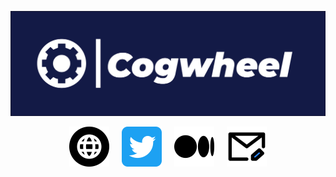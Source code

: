 ![COGWHEEL github banner](./src/Cover.jpg)

<p align="center">
  <a href="https://cogwheel.zone/"><img src="./src/website-ui-web-svgrepo-com.svg" width="64" alt="Website"/></a>
  &nbsp; &nbsp;
  <a href="https://twitter.com/cogwheel_val"><img src="./src/twitter-svgrepo-com.svg" width="64" alt="Twitter"/></a>
  &nbsp; &nbsp;
  <a href="https://medium.com/@cogwheel_val"><img src="./src/medium-icon-svgrepo-com.svg" width="64" alt="Medium Blog"/></a>
  &nbsp; &nbsp;
  <a href="mailto:info@cogwheel.zone"><img src="./src/mail-edit-svgrepo-com.svg" width="64" alt="Mail" /></a>
</p>

